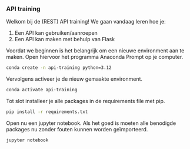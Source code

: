 ### API training
Welkom bij de (REST) API training! We gaan vandaag leren hoe je:
1. Een API kan gebruiken/aanroepen
2. Een API kan maken met behulp van Flask

Voordat we beginnen is het belangrijk om een nieuwe environment aan te maken. Open hiervoor het programma Anaconda Prompt op je computer. 
```bash
conda create -n api-training python=3.12
```

Vervolgens activeer je de nieuw gemaakte environment.
```bash
conda activate api-training
```

Tot slot installeer je alle packages in de requirements file met pip.
```bash
pip install -r requirements.txt
```

Open nu een jupyter notebook. Als het goed is moeten alle benodigde packages nu zonder fouten kunnen worden geïmporteerd.
```bash
jupyter notebook
```